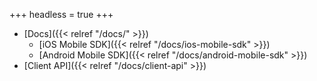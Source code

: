 +++
headless = true
+++

- [Docs]({{< relref "/docs/" >}})
  - [iOS Mobile SDK]({{< relref "/docs/ios-mobile-sdk" >}})
  - [Android Mobile SDK]({{< relref "/docs/android-mobile-sdk" >}})
- [Client API]({{< relref "/docs/client-api" >}})
